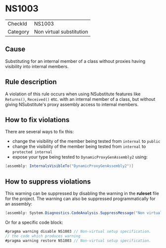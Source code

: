 ﻿# NS1003

<table>
<tr>
  <td>CheckId</td>
  <td>NS1003</td>
</tr>
<tr>
  <td>Category</td>
  <td>Non virtual substitution</td>
</tr>
</table>

## Cause

Substituting for an internal member of a class without proxies having visibility into internal members.

## Rule description

A violation of this rule occurs when using NSubstitute features like `Returns()`, `Received()` etc. with an internal member of a class, but without giving NSubstitute's proxy assembly access to internal members.

## How to fix violations

There are several ways to fix this:

* change the visibility of the member being tested from `internal` to `public`
* change the visibility of the member being tested from `internal` to `protected internal`
* expose your type being tested to `DynamicProxyGenAssembly2` using:
````c#
[assembly: InternalsVisibleTo("DynamicProxyGenAssembly2")]
````

## How to suppress violations

This warning can be suppressed by disabling the warning in the **ruleset** file for the project.
The warning can also be suppressed programmatically for an assembly:
````c#
[assembly: System.Diagnostics.CodeAnalysis.SuppressMessage("Non virtual substitution", "NS1003:Non-virtual setup specification.", Justification = "Reviewed")]
````

Or for a specific code block:
````c#
#pragma warning disable NS1003 // Non-virtual setup specification.
// the code which produces warning
#pragma warning restore NS1003 // Non-virtual setup specification.
````

